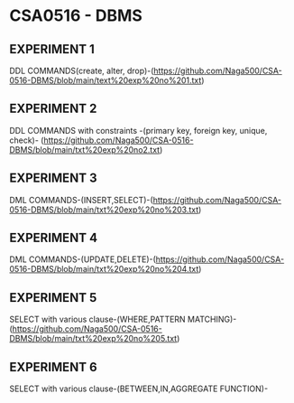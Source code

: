 # CSA0516 - DBMS
## EXPERIMENT 1
  DDL COMMANDS(create, alter, drop)-(https://github.com/Naga500/CSA-0516-DBMS/blob/main/text%20exp%20no%201.txt)
## EXPERIMENT 2
  DDL COMMANDS with constraints -(primary key, foreign key, unique, check)- (https://github.com/Naga500/CSA-0516-DBMS/blob/main/txt%20exp%20no2.txt)
## EXPERIMENT 3
DML COMMANDS-(INSERT,SELECT)-(https://github.com/Naga500/CSA-0516-DBMS/blob/main/txt%20exp%20no%203.txt)
## EXPERIMENT 4
DML COMMANDS-(UPDATE,DELETE)-(https://github.com/Naga500/CSA-0516-DBMS/blob/main/txt%20exp%20no%204.txt)
## EXPERIMENT 5
SELECT with various clause-(WHERE,PATTERN MATCHING)-(https://github.com/Naga500/CSA-0516-DBMS/blob/main/txt%20exp%20no%205.txt)
## EXPERIMENT 6
SELECT with various clause-(BETWEEN,IN,AGGREGATE FUNCTION)-
